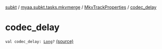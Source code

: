 [subkt](../../index.md) / [myaa.subkt.tasks.mkvmerge](../index.md) / [MkvTrackProperties](index.md) / [codec_delay](./codec_delay.md)

# codec_delay

`val codec_delay: `[`Long`](https://kotlinlang.org/api/latest/jvm/stdlib/kotlin/-long/index.html)`?` [(source)](https://github.com/Myaamori/SubKt/blob/0.1.7/src/main/kotlin/myaa/subkt/tasks/mkvmerge/mkvmerge.kt#L79)